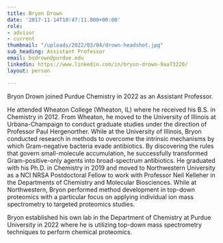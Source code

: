 ```yaml
---
title: Bryon Drown
date: '2017-11-14T10:47:11.000+00:00'
role:
- advisor
- current
thumbnail: "/uploads/2022/03/04/drown-headshot.jpg"
sub_heading: Assistant Professor
email: bsdrown@purdue.edu
linkedin: https://www.linkedin.com/in/bryon-drown-9aa73220/
layout: person

---
```

Bryon Drown joined Purdue Chemistry in 2022 as an Assistant Professor.

He attended Wheaton College (Wheaton, IL) where he received his B.S. in Chemistry in 2012. From Wheaton, he moved to the University of Illinois at Urbana-Champaign to conduct graduate studies under the direction of Professor Paul Hergenorther. While at the University of Illinois, Bryon conducted research in methods to overcome the intrinsic mechanisms by which Gram-negative bacteria evade antibiotics. By discovering the rules that govern small-molecule accumulation, he successfully transformed Gram-positive-only agents into broad-spectrum antibiotics. He graduated with his Ph.D. in Chemistry in 2019 and moved to Northwestern University as a NCI NRSA Postdoctoral Fellow to work with Professor Neil Kelleher in the Departments of Chemistry and Molecular Biosciences. While at Northwestern, Bryon performed method development in top-down proteomics with a particular focus on applying individual ion mass spectrometry to targeted proteomics studies.

Bryon established his own lab in the Department of Chemistry at Purdue University in 2022 where he is utilizing top-down mass spectrometry techniques to perform chemical proteomics.